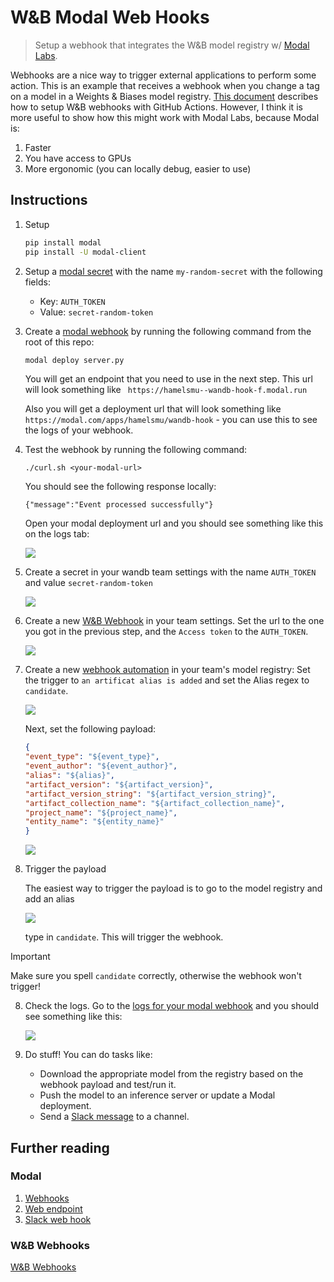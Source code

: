 
# W&B Modal Web Hooks
> Setup a webhook that integrates the W&B model registry w/ [Modal Labs](https://modal.com/).

Webhooks are a nice way to trigger external applications to perform some action.  This is an example that receives a webhook when you change a tag on a model in a Weights & Biases model registry.  [This document](https://wandb.ai/wandb/wandb-model-cicd/reports/Model-CI-CD-with-W-B--Vmlldzo0OTcwNDQw) describes how to setup W&B webhooks with GitHub Actions. However, I think it is more useful to show how this might work with Modal Labs, because Modal is:

1. Faster
2. You have access to GPUs
3. More ergonomic (you can locally debug, easier to use)

## Instructions

1. Setup

    ```bash
    pip install modal
    pip install -U modal-client
    ```

1. Setup a [modal secret](https://modal.com/secrets) with the name `my-random-secret`  with the following fields:

    - Key: `AUTH_TOKEN`
    - Value: `secret-random-token`

1. Create a [modal webhook](https://modal.com/docs/guide/webhooks) by running the following command from the root of this repo: 

    ```bash
    modal deploy server.py
    ```

    You will get an endpoint that you need to use in the next step.  This url will look something like ` https://hamelsmu--wandb-hook-f.modal.run`

    Also you will get a deployment url that will look something like `https://modal.com/apps/hamelsmu/wandb-hook` - you can use this to see the logs of your webhook.

2. Test the webhook by running the following command:
    
    ```
    ./curl.sh <your-modal-url>
    ```
    You should see the following response locally:

    ```
    {"message":"Event processed successfully"}
    ```
    Open your modal deployment url and you should see something like this on the logs tab:

    ![](images/deployment_logs.png)

3. Create a secret in your wandb team settings with the name `AUTH_TOKEN` and value `secret-random-token`

    ![](images/wandb_create_secret.png)

5. Create a new [W&B Webhook](https://docs.wandb.ai/guides/model_registry/automation#configure-a-webhook) in your team settings. Set the url to the one you got in the previous step, and the `Access token` to the `AUTH_TOKEN`.

    ![](images/wandb_secrets.png)

6. Create a new [webhook automation](https://docs.wandb.ai/guides/model_registry/automation#add-a-webhook) in your team's model registry: Set the trigger to `an artificat alias is added` and set the Alias regex to `candidate`.  

    ![](images/wandb_webhook_auto.png)


    Next, set the following payload:

    ```json
    {
    "event_type": "${event_type}",
    "event_author": "${event_author}",
    "alias": "${alias}",
    "artifact_version": "${artifact_version}",
    "artifact_version_string": "${artifact_version_string}",
    "artifact_collection_name": "${artifact_collection_name}",
    "project_name": "${project_name}",
    "entity_name": "${entity_name}"
    }
    ```

    ![](2023-12-24-13-29-02.png)

7. Trigger the payload

    The easiest way to trigger the payload is to go to the model registry and add an alias 

    ![](img/2023-08-03-14-12-32.png)

    type in `candidate`.  This will trigger the webhook.  

> [!IMPORTANT]
> Make sure you spell `candidate` correctly, otherwise the webhook won't trigger!

8. Check the logs. Go to the [logs for your modal webhook](https://modal.com/logs) and you should see something like this:

    ![](img/2023-08-03-14-13-58.png)

9. Do stuff!  You can do tasks like:
    - Download the appropriate model from the registry based on the webhook payload and test/run it.
    - Push the model to an inference server or update a Modal deployment.
    - Send a [Slack message](https://modal.com/docs/guide/ex/stable_diffusion_slackbot#slack-webhook) to a channel.

## Further reading

### Modal

1. [Webhooks](https://modal.com/docs/guide/webhooks)
2. [Web endpoint](https://modal.com/docs/guide/webhook-urls)
3. [Slack web hook](https://modal.com/docs/guide/ex/stable_diffusion_slackbot#slack-webhook)


### W&B Webhooks

[W&B Webhooks](https://wandb.ai/wandb/wandb-model-cicd/reports/Model-CI-CD-with-W-B--Vmlldzo0OTcwNDQw)


